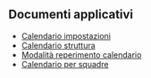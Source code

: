 ## Documenti applicativi
- [Calendario impostazioni](Sorgenti/MB/DOC/B£CALE_001)
- [Calendario struttura](Sorgenti/MB/DOC/B£CALE_002)
- [Modalità reperimento calendario](Sorgenti/MB/DOC/B£CALE_003)
- [Calendario per squadre](Sorgenti/MB/DOC/B£CALE_004)
